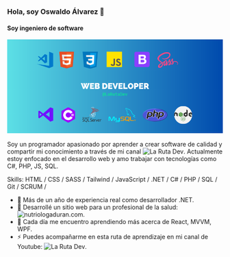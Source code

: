 ### Hola, soy Oswaldo Álvarez 👋
#### Soy ingeniero de software

![I am software engineer](https://raw.githubusercontent.com/OswaldoAJ/OswaldoAJ/main/banner%20github.png)

Soy un programador apasionado por aprender a crear software de calidad y compartir mi conocimiento a través de mi canal ![La Ruta Dev](https://youtube.com/@LaRutaDev).
Actualmente estoy enfocado en el desarrollo web y amo trabajar con tecnologías como C#, PHP, JS, SQL.

Skills: HTML / CSS / SASS / Tailwind / JavaScript / .NET / C# / PHP / SQL / Git / SCRUM /

- 🔭 Más de un año de experiencia real como desarrollador .NET.
- 🤖 Desarrollé un sitio web para un profesional de la salud: ![nutriologaduran.com](https://www.nutriologaduran.com/).
- 🌱 Cada día me encuentro aprendiendo más acerca de React, MVVM, WPF.
- ⚡ Puedes acompañarme en esta ruta de aprendizaje en mi canal de Youtube: ![La Ruta Dev](https://youtube.com/@LaRutaDev).






<!--### Hi, I am Oswaldo Álvarez 👋 -->
<!--#### I’m software engineer-->

<!--![I am software engineer](https://raw.githubusercontent.com/OswaldoAJ/OswaldoAJ/main/banner%20github.png)-->


<!--I’m programmer who is passionate about to make quality software and sharing my knowledge in my youtube channel ![La Ruta Dev](https://youtube.com/@LaRutaDev).
Nowadays I have been focusing on web development, I love working with technologies like C#, PHP, JS, SQL.-->

<!--- 🔭 I’m currently working on ![Telepro](https://telepro.com.mx/).
- 🤖 I developed a website for a nutritionist: ![nutriologaduran.com](https://www.nutriologaduran.com/).
- 🌱 I’m learning React, MVVM, WPF.
- ⚡ You can learn with me on my channel: ![La Ruta Dev](https://youtube.com/@LaRutaDev).-->








<!--
**OswaldoAJ/OswaldoAJ** is a ✨ _special_ ✨ repository because its `README.md` (this file) appears on your GitHub profile.

-->
